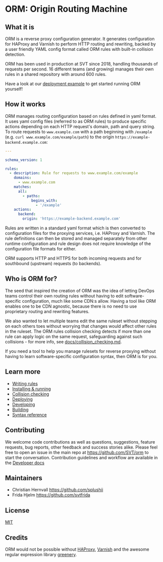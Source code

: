 # ORM: Origin Routing Machine

## What it is

ORM is a reverse proxy configuration generator. It generates configuration for HAProxy and Varnish to perform HTTP routing and rewriting, backed by a user friendly YAML config format called ORM rules with built-in collision detection.

ORM has been used in production at SVT since 2018, handling thousands of requests per second. 16 different teams (and growing) manages their own rules in a shared repository with around 600 rules.

Have a look at our [deployment example](example/README.md) to get started running ORM yourself!

## How it works

ORM manages routing configuration based on rules defined in yaml format. It uses yaml config files (referred to as ORM rules) to produce specific actions depending on each HTTP request's domain, path and query string. To route requests to `www.example.com` with a path beginning with `/example` (e.g. `curl www.example.com/example/path`) to the origin `https://example-backend.example.com`:

```yaml
---

schema_version: 1

rules:
  - description: Rule for requests to www.example.com/example
    domains:
      - www.example.com
    matches:
      all:
        - paths:
            begins_with:
              - '/example'
    actions:
      backend:
        origin: 'https://example-backend.example.com'
```
Rules are written in a standard yaml format which is then converted to configuration files for the proxying services, i.e. HAProxy and Varnish. The rule definitions can then be stored and managed separately from other runtime configuration and rule design does not require knowledge of the configuration file formats for either.

ORM supports HTTP and HTTPS for both incoming requests and for southbound (upstream) requests (to backends).

## Who is ORM for?

The seed that inspired the creation of ORM was the idea of letting DevOps teams control their own routing rules without having to edit software-specific configuration, much like some CDN:s allow. Having a tool like ORM enables one to be CDN agnostic, because there is no need to use proprietary routing and rewriting features.

We also wanted to let multiple teams edit the same ruleset without stepping on each others toes without worrying that changes would affect other rules in the ruleset. The ORM rules collision checking detects if more than one rule can apply logic on the same request, safeguarding against such collisions - for more info, see [docs/collision_checking.md](docs/collision_checking.md).

If you need a tool to help you manage rulesets for reverse proxying without having to learn software-specific configuration syntax, then ORM is for you.

## Learn more

* [Writing rules](docs/rules.md)
* [Installing & running](docs/running.md)
* [Collision checking](docs/collision_checking.md)
* [Deploying](docs/deploying.md)
* [Developing](docs/developing.md)
* [Building](docs/building.md)
* [Syntax reference](docs/syntax_reference.md)

## Contributing

We welcome code contributions as well as questions, suggestions, feature requests, bug reports, other feedback and success stories alike. Please feel free to open an issue in the main repo at https://github.com/SVT/orm to start the conversation. Contribution guidelines and workflow are available in the [Developer docs](docs/developing.md)

## Maintainers

- Christian Hernvall https://github.com/splushii
- Frida Hjelm https://github.com/svtfrida

## License

[MIT](LICENSE.txt)

## Credits

ORM would not be possible without [HAProxy](http://www.haproxy.org/), [Varnish](https://varnish-cache.org/) and the awesome regular expression library [greenery](https://qntm.org/greenery).
